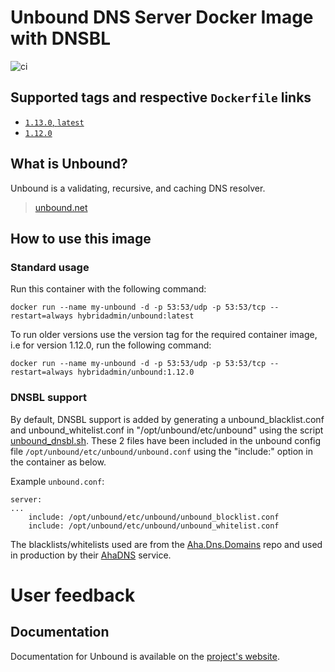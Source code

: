 # Unbound DNS Server Docker Image with DNSBL

![ci](https://github.com/hybridadmin/docker-unbound/workflows/ci/badge.svg?branch=main)

## Supported tags and respective `Dockerfile` links

- [`1.13.0`, `latest`](https://github.com/hybridadmin/docker-unbound/tree/main/1.13.0/Dockerfile)
- [`1.12.0`](https://github.com/hybridadmin/docker-unbound/tree/main/1.12.0/Dockerfile)

## What is Unbound?

Unbound is a validating, recursive, and caching DNS resolver.
> [unbound.net](https://unbound.net/)

## How to use this image

### Standard usage

Run this container with the following command:

```console
docker run --name my-unbound -d -p 53:53/udp -p 53:53/tcp --restart=always hybridadmin/unbound:latest
```

To run older versions use the version tag for the required container image, i.e for version 1.12.0, run the following command:

```console
docker run --name my-unbound -d -p 53:53/udp -p 53:53/tcp --restart=always hybridadmin/unbound:1.12.0
```


### DNSBL support

By default, DNSBL support is added by generating a unbound_blacklist.conf and unbound_whitelist.conf in "/opt/unbound/etc/unbound" using the script [unbound_dnsbl.sh](unbound_dnsbl.sh). These 2 files have been
included in the unbound config file `/opt/unbound/etc/unbound/unbound.conf` using the "include:" option in the container as below.

Example `unbound.conf`:
```
server:
...
    include: /opt/unbound/etc/unbound/unbound_blocklist.conf
    include: /opt/unbound/etc/unbound/unbound_whitelist.conf
```

The blacklists/whitelists used are from the [Aha.Dns.Domains](https://github.com/AhaDNS/Aha.Dns.Domains) repo and used in production by their [AhaDNS](https://ahadns.com/) service.



# User feedback

## Documentation

Documentation for Unbound is available on the [project's website](https://unbound.net/).
